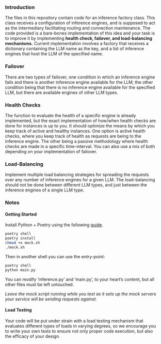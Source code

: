 ### Introduction

The files in this repository contain code for an inference factory class. This class receives a configuration of inference engines, and is supposed to act as the intermediary facilitating routing and connection maintenance. The code provided is a bare-bones implementation of this idea and your task is to improve it by implementing **health check, failover, and load-balancing mechanisms.** 
Current implementation involves a factory that receives a dictionary containing the LLM name as the key, and a list of inference engines that host the LLM of the specified name. 

### Failover

There are two types of failover, one condition in which an inference engine fails and there is another inference engine available for the LLM; the other condition being that there is no inference engine available for the specified LLM, but there are available engines of other LLM types.

### Health Checks

The function to evaluate the health of a specific engine is already implemented, but the exact implementation of how/when health checks are done for instances is up to you. It should optimize the means by which you keep track of active and healthy instances. One option is active health checks, where you keep track of health as requests are being to the inference engine. The other being a passive methodology where health checks are made in a specific time-interval. You can also use a mix of both depending on your implementation of failover. 

### Load-Balancing

Implement multiple load balancing strategies for spreading the requests over any number of inference engines for a given LLM. The load-balancing should not be done between different LLM types, and just between the inference engines of a single LLM type. 


### Notes

#### Getting Started

Install Python + Poetry using the following [guide](https://python-poetry.org/docs/).

```bash
poetry shell
poetry install
chmod +x mock.sh
./mock.sh
```

Then in another shell you can use the entry-point:

```bash
poetry shell
python main.py
```

You can modify ‘inference.py’ and ‘main.py’, to your heart’s content, but all other files must be left untouched. 

*Leave the mock script running while you test as it sets up the mock servers your service will be sending requests against.*

#### Load Testing
Your code will be put under strain with a load testing mechanism that evaluates different types of loads in varying degrees, so we encourage you to write your own tests to ensure not only proper code execution, but also the efficacy of your design.

